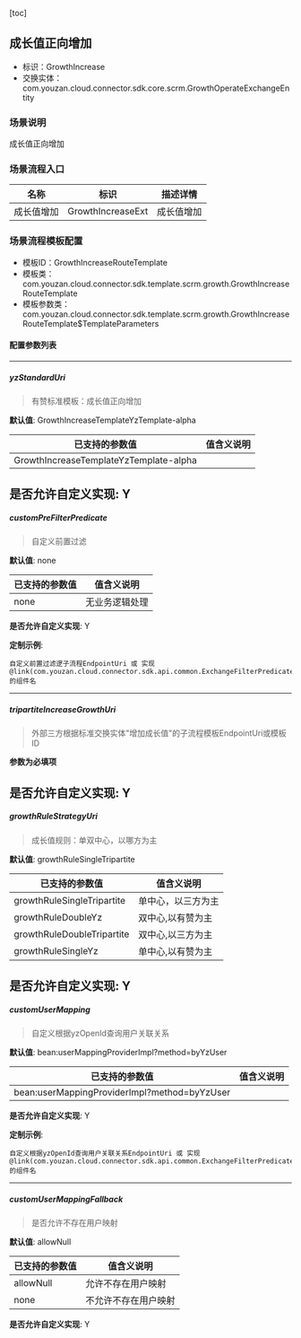 [toc]

## 成长值正向增加
- 标识：GrowthIncrease
- 交换实体：com.youzan.cloud.connector.sdk.core.scrm.GrowthOperateExchangeEntity
### 场景说明
成长值正向增加
### 场景流程入口

名称 | 标识 | 描述详情
---|---|---
成长值增加 | GrowthIncreaseExt | 成长值增加

### 场景流程模板配置
- 模板ID：GrowthIncreaseRouteTemplate
- 模板类：com.youzan.cloud.connector.sdk.template.scrm.growth.GrowthIncreaseRouteTemplate
- 模板参数类：com.youzan.cloud.connector.sdk.template.scrm.growth.GrowthIncreaseRouteTemplate$TemplateParameters

#### 配置参数列表

---
##### yzStandardUri
> 有赞标准模板：成长值正向增加

**默认值**: GrowthIncreaseTemplateYzTemplate-alpha

已支持的参数值 | 值含义说明
---|---
GrowthIncreaseTemplateYzTemplate-alpha | 

**是否允许自定义实现**: Y
---
##### customPreFilterPredicate
> 自定义前置过滤

**默认值**: none

已支持的参数值 | 值含义说明
---|---
none | 无业务逻辑处理

**是否允许自定义实现**: Y

**定制示例**:
```
自定义前置过滤逻子流程EndpointUri 或 实现@link(com.youzan.cloud.connector.sdk.api.common.ExchangeFilterPredicate)的组件名
```
---
##### tripartiteIncreaseGrowthUri
> 外部三方根据标准交换实体"增加成长值"的子流程模板EndpointUri或模板ID

**参数为必填项**


**是否允许自定义实现**: Y
---
##### growthRuleStrategyUri
> 成长值规则：单双中心，以哪方为主

**默认值**: growthRuleSingleTripartite

已支持的参数值 | 值含义说明
---|---
growthRuleSingleTripartite | 单中心，以三方为主
growthRuleDoubleYz | 双中心,以有赞为主
growthRuleDoubleTripartite | 双中心,以三方为主
growthRuleSingleYz | 单中心,以有赞为主

**是否允许自定义实现**: Y
---
##### customUserMapping
> 自定义根据yzOpenId查询用户关联关系

**默认值**: bean:userMappingProviderImpl?method=byYzUser

已支持的参数值 | 值含义说明
---|---
bean:userMappingProviderImpl?method=byYzUser | 

**是否允许自定义实现**: Y

**定制示例**:
```
自定义根据yzOpenId查询用户关联关系EndpointUri 或 实现@link(com.youzan.cloud.connector.sdk.api.common.ExchangeFilterPredicate)的组件名
```
---
##### customUserMappingFallback
> 是否允许不存在用户映射

**默认值**: allowNull

已支持的参数值 | 值含义说明
---|---
allowNull | 允许不存在用户映射
none | 不允许不存在用户映射

**是否允许自定义实现**: Y

